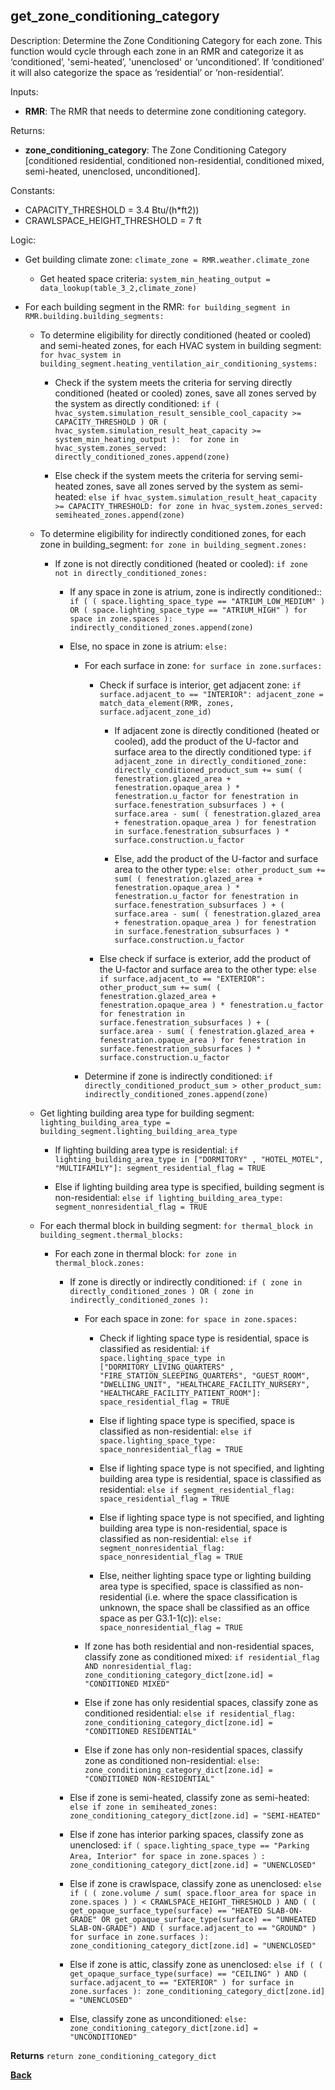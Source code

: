 
## get_zone_conditioning_category

Description: Determine the Zone Conditioning Category for each zone. This function would cycle through each zone in an RMR and categorize it as ‘conditioned’, 'semi-heated’, 'unenclosed' or ‘unconditioned’.  If ‘conditioned’ it will also categorize the space as ‘residential’ or ‘non-residential’.  

Inputs:  
  - **RMR**: The RMR that needs to determine zone conditioning category.  

Returns:  
- **zone_conditioning_category**: The Zone Conditioning Category [conditioned residential, conditioned non-residential, conditioned mixed, semi-heated, unenclosed, unconditioned].  

Constants:
- CAPACITY_THRESHOLD = 3.4 Btu/(h*ft2))
- CRAWLSPACE_HEIGHT_THRESHOLD = 7 ft

Logic:  

- Get building climate zone: `climate_zone = RMR.weather.climate_zone`  

  - Get heated space criteria: `system_min_heating_output = data_lookup(table_3_2,climate_zone)`  

- For each building segment in the RMR: `for building_segment in RMR.building.building_segments:`  

  - To determine eligibility for directly conditioned (heated or cooled) and semi-heated zones, for each HVAC system in building segment: `for hvac_system in building_segment.heating_ventilation_air_conditioning_systems:`  

    - Check if the system meets the criteria for serving directly conditioned (heated or cooled) zones, save all zones served by the system as directly conditioned: `if ( hvac_system.simulation_result_sensible_cool_capacity >= CAPACITY_THRESHOLD ) OR ( hvac_system.simulation_result_heat_capacity >= system_min_heating_output ):  for zone in hvac_system.zones_served: directly_conditioned_zones.append(zone)`  

    - Else check if the system meets the criteria for serving semi-heated zones, save all zones served by the system as semi-heated: `else if hvac_system.simulation_result_heat_capacity >= CAPACITY_THRESHOLD: for zone in hvac_system.zones_served: semiheated_zones.append(zone)`  

  - To determine eligibility for indirectly conditioned zones, for each zone in building_segment: `for zone in building_segment.zones:`  

    - If zone is not directly conditioned (heated or cooled): `if zone not in directly_conditioned_zones:`  

      - If any space in zone is atrium, zone is indirectly conditioned:: `if ( ( space.lighting_space_type == "ATRIUM_LOW_MEDIUM" ) OR ( space.lighting_space_type == "ATRIUM_HIGH" ) for space in zone.spaces ): indirectly_conditioned_zones.append(zone)`  

      - Else, no space in zone is atrium: `else:`  

        - For each surface in zone: `for surface in zone.surfaces:`  

          - Check if surface is interior, get adjacent zone: `if surface.adjacent_to == "INTERIOR": adjacent_zone = match_data_element(RMR, zones, surface.adjacent_zone_id)`  

            - If adjacent zone is directly conditioned (heated or cooled), add the product of the U-factor and surface area to the directly conditioned type: `if adjacent_zone in directly_conditioned_zone: directly_conditioned_product_sum += sum( ( fenestration.glazed_area + fenestration.opaque_area ) * fenestration.u_factor for fenestration in surface.fenestration_subsurfaces ) + ( surface.area - sum( ( fenestration.glazed_area + fenestration.opaque_area ) for fenestration in surface.fenestration_subsurfaces ) * surface.construction.u_factor`  

            - Else, add the product of the U-factor and surface area to the other type: `else: other_product_sum += sum( ( fenestration.glazed_area + fenestration.opaque_area ) * fenestration.u_factor for fenestration in surface.fenestration_subsurfaces ) + ( surface.area - sum( ( fenestration.glazed_area + fenestration.opaque_area ) for fenestration in surface.fenestration_subsurfaces ) * surface.construction.u_factor`  

          - Else check if surface is exterior, add the product of the U-factor and surface area to the other type: `else if surface.adjacent_to == "EXTERIOR": other_product_sum += sum( ( fenestration.glazed_area + fenestration.opaque_area ) * fenestration.u_factor for fenestration in surface.fenestration_subsurfaces ) + ( surface.area - sum( ( fenestration.glazed_area + fenestration.opaque_area ) for fenestration in surface.fenestration_subsurfaces ) * surface.construction.u_factor`  

        - Determine if zone is indirectly conditioned: `if directly_conditioned_product_sum > other_product_sum: indirectly_conditioned_zones.append(zone)`  

  - Get lighting building area type for building segment: `lighting_building_area_type = building_segment.lighting_building_area_type`

    - If lighting building area type is residential: `if lighting_building_area_type in ["DORMITORY" , "HOTEL_MOTEL", "MULTIFAMILY"]: segment_residential_flag = TRUE`  

    - Else if lighting building area type is specified, building segment is non-residential: `else if lighting_building_area_type: segment_nonresidential_flag = TRUE`

  - For each thermal block in building segment: `for thermal_block in building_segment.thermal_blocks:`  

    - For each zone in thermal block: `for zone in thermal_block.zones:`  

      - If zone is directly or indirectly conditioned: `if ( zone in directly_conditioned_zones ) OR ( zone in indirectly_conditioned_zones ):`  

        - For each space in zone: `for space in zone.spaces:`  

          - Check if lighting space type is residential, space is classified as residential: `if space.lighting_space_type in ["DORMITORY_LIVING_QUARTERS" , "FIRE_STATION_SLEEPING_QUARTERS", "GUEST_ROOM", "DWELLING_UNIT", "HEALTHCARE_FACILITY_NURSERY", "HEALTHCARE_FACILITY_PATIENT_ROOM"]: space_residential_flag = TRUE`  

          - Else if lighting space type is specified, space is classified as non-residential: `else if space.lighting_space_type: space_nonresidential_flag = TRUE`  

          - Else if lighting space type is not specified, and lighting building area type is residential, space is classified as residential: `else if segment_residential_flag: space_residential_flag = TRUE`

          - Else if lighting space type is not specified, and lighting building area type is non-residential, space is classified as non-residential: `else if segment_nonresidential_flag: space_nonresidential_flag = TRUE`

          - Else, neither lighting space type or lighting building area type is specified, space is classified as non-residential (i.e. where the space classification is unknown, the space shall be classified as an office space as per G3.1-1(c)): `else: space_nonresidential_flag = TRUE`

        - If zone has both residential and non-residential spaces, classify zone as conditioned mixed: `if residential_flag AND nonresidential_flag: zone_conditioning_category_dict[zone.id] = "CONDITIONED MIXED"`  

        - Else if zone has only residential spaces, classify zone as conditioned residential: `else if residential_flag: zone_conditioning_category_dict[zone.id] = "CONDITIONED RESIDENTIAL"`  

        - Else if zone has only non-residential spaces, classify zone as conditioned non-residential: `else: zone_conditioning_category_dict[zone.id] = "CONDITIONED NON-RESIDENTIAL"`  

      - Else if zone is semi-heated, classify zone as semi-heated: `else if zone in semiheated_zones: zone_conditioning_category_dict[zone.id] = "SEMI-HEATED"`  

      - Else if zone has interior parking spaces, classify zone as unenclosed: `if（ space.lighting_space_type == "Parking Area, Interior" for space in zone.spaces ）: zone_conditioning_category_dict[zone.id] = "UNENCLOSED"`  

      - Else if zone is crawlspace, classify zone as unenclosed: `else if ( ( zone.volume / sum( space.floor_area for space in zone.spaces ) ) < CRAWLSPACE_HEIGHT_THRESHOLD ) AND ( ( get_opaque_surface_type(surface) == "HEATED SLAB-ON-GRADE" OR get_opaque_surface_type(surface) == "UNHEATED SLAB-ON-GRADE") AND ( surface.adjacent_to == "GROUND" ) for surface in zone.surfaces ): zone_conditioning_category_dict[zone.id] = "UNENCLOSED"`  

      - Else if zone is attic, classify zone as unenclosed: `else if ( ( get_opaque_surface_type(surface) == "CEILING" ) AND ( surface.adjacent_to == "EXTERIOR" ) for surface in zone.surfaces ): zone_conditioning_category_dict[zone.id] = "UNENCLOSED"`  

      - Else, classify zone as unconditioned: `else: zone_conditioning_category_dict[zone.id] = "UNCONDITIONED"`  

**Returns** `return zone_conditioning_category_dict`  

**[Back](../_toc.md)**
